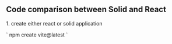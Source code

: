 ## Code comparison between Solid and React

<p>1. create either react or solid application</p>
`
npm create vite@latest
`

